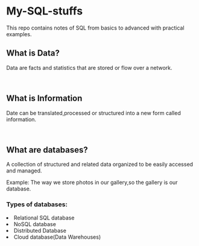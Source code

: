 # My-SQL-stuffs
This repo contains notes of SQL from basics to advanced with practical examples.

<h2> What is Data?</h2>
<p>Data are facts and statistics that are stored or flow over a network.</p>

<br>

<h2>What is Information</h2>
<p>Date can be translated,processed or structured into a new form called information.</p>
<br>
<h2>What are databases?</h2>
<p>A collection of structured and related data organized to be easily accessed and managed.</p>
Example: The way we store photos in our gallery,so the gallery is our database.
 <br>
 <h3>Types of databases:</h3>
 <li>Relational SQL database</li>
 <li>NoSQL database</li>
 <li>Distributed Database</li>
 <li>Cloud database(Data Warehouses)</li>
